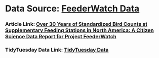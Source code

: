 # __Data Source__: [FeederWatch Data](https://feederwatch.org/explore/raw-dataset-requests/)

### __Article Link__: [Over 30 Years of Standardized Bird Counts at Supplementary Feeding Stations in North America: A Citizen Science Data Report for Project FeederWatch](https://www.frontiersin.org/articles/10.3389/fevo.2021.619682/full)

### __TidyTuesday Data Link__: [TidyTuesday Data](https://github.com/rfordatascience/tidytuesday/blob/master/data/2023/2023-01-10/readme.md)
